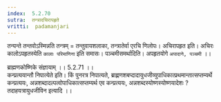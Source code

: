 ```yaml
---
index:  5.2.70
sutra:  तन्त्रादचिरापहृते
vritti:  padamanjari
---
```


तन्यन्ते तन्तवोऽस्मिन्नति तन्त्रम् = तन्तुवायशलाका, तन्त्रातेर्वा एरचि णिलोपः। अचिरापहृत इति। अचिरः कालोऽपहृतस्येति `कालाः परिमाणिना` इति समासः। पञ्चमीसमर्थादिति। अपहृतयोगे `अपादाने, पञ्चमी` ।।

ब्राह्मणकोष्णिके संज्ञायाम् ।। 5.2.71 ।।  
कन्प्रत्ययान्तौ निपात्येते इति। किं पुनरत्र निपात्यते, ब्राह्णणशबप्दादायुधजीव्युपाधिकात्प्रथमान्तात्सप्तम्यर्थे कन्प्रत्ययः, अन्नशब्दादल्पत्वोपाधिकात्सप्तम्यर्थ एव कन्प्रत्ययः, अन्नशब्दस्योष्णस्योष्णयादेशः ? तदाहयत्रायुधजीविन इत्यादि ।।

